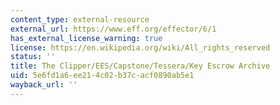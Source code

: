 ```yaml
---
content_type: external-resource
external_url: https://www.eff.org/effector/6/1
has_external_license_warning: true
license: https://en.wikipedia.org/wiki/All_rights_reserved
status: ''
title: The Clipper/EES/Capstone/Tessera/Key Escrow Archive
uid: 5e6fd1a6-ee21-4c02-b37c-acf0890ab5e1
wayback_url: ''
---
```

